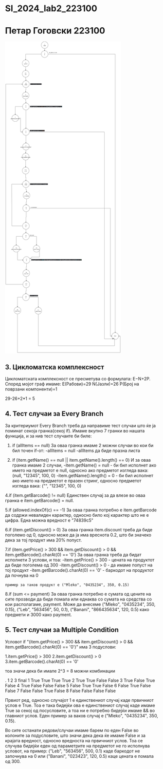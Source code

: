 # SI_2024_lab2_223100
# Петар Гоговски 223100

![Диаграм](control_flow_diagram.png)

## 3. Цикломатска комплексност
Цикломатската комплексност се пресметува со формулата: E−N+2P. Според мојот граф имаме:
Е(Рабови)=29
N(Јазли)=26
Р(Број на поврзани компоненти)=1

29-26+2*1 = 5


## 4. Тест случаи за Every Branch
За критериумот Every Branch треба да направиме тест случаи што ќе ја поминат секоја гранка(секој if). Имаме вкупно 7 гранки во нашата функција, и за нив тест случаите би биле:

1. if (allItems == null)
    За оваа гранка имаме 2 можни случаи во кои би бил точен if-от:
    -allItems = null 
    -allItems да биде празна листа

2. if (item.getName() == null || item.getName().length() == 0)
    И за оваа гранка имаме 2 случаи, 
    -item.getName() = null - би бил исполнет ако името на предметот е null, односно ако предметот изгледа вака: (null, "12345", 100, 0)
    -item.getName().length() = 0 - би бил исполнет ако името на предметот е празен стринг, односно предметот изгледа вака: ("", "12345", 100, 0)

4.if (item.getBarcode() != null)
    Единствен случај за да влезе во оваа гранка е item.getBarcode() = null.

5.if (allowed.indexOf(c) == -1)
    За оваа гранка потребно е item.getBarcode да содржи невалиден карактер, односно било кој карактер што не е цифра. Една можна вредност е "74839c5"

6.if (item.getDiscount() > 0)
    За оваа гранка item.discount треба да биде поголемо од 0, односно може да ја има вреснота 0.2, што би значеко дека за тој продукт има 20% попуст.

7.if (item.getPrice() > 300 && item.getDiscount() > 0 && item.getBarcode().charAt(0) == '0')
    За оваа гранка треба да бидат исполнети 3 услови, и тоа:
    -item.getPrice() > 300 - цената на продуктот да биде поголема од 300
    -item.getDiscount() > 0 -  да имаме попуст на тој продукт
    -item.getBarcode().charAt(0) == '0' - баркодот на продуктот да почнува на 0

    пример за таков продукт е ("Mleko", "0435234", 350, 0.15)

8.if (sum <= payment)
    За оваа гранка потребно е сумата од цените на сите прозводи да биде помала или еднаква со сумата на средства со кои располагаме, payment. Може да внесеме ("Mleko", "0435234", 350, 0.15), ("Leb", "563456", 50, 0.1), ("Banani", "866435634", 120, 0.5) како предмети и 3000 како payment.


## 5. Тест случаи за Multiple Condition 
Условот if "(item.getPrice() > 300 && item.getDiscount() > 0 && item.getBarcode().charAt(0) == '0')" има 3 подуслови:

1.item.getPrice() > 300
2.item.getDiscount() > 0 
3.item.getBarcode().charAt(0) == '0'

тоа значи дека би имале 2^3 = 8 можни комбинации

.    1       2       3       final
1   True    True    True    True
2   True    True    False   False
3   True    False   True    False
4   True    False   False   False
5   False   True    True    False
6   False   True    False   False
7   False   False   True    False
8   False   False   False   False

Првиот ред, односно случајот 1 е единствениот случај каде првичниот услов е True. Тоа е така бидејќи ова е единствениот случај каде имаме True за секој од посусловите, а тоа ни е потребно бидејќи имаме && во главниот услов. Еден пример за ваков случај е ("Mleko", "0435234", 350, 0.15).

Во сите останати редови/случаи имаме барем по еден False во колоните за подусловите, што значи дека дека ќе имаме False и за крајата вредност, односно вредноста на првичниот услов. Тоа се случува бидејќи еден од параметрите на предметот не го исполнува условот, на пример:
("Leb", "563456", 500, 0.1) каде баркодот не започнува на 0 или ("Banani", "023423", 120, 0.5) каце цената е помала од 300.
